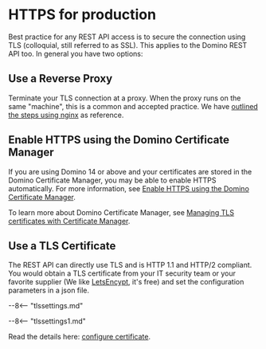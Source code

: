 # HTTPS for production

Best practice for any REST API access is to secure the connection using TLS (colloquial, still referred to as SSL). This applies to the Domino REST API too. In general you have two options:

## Use a Reverse Proxy

Terminate your TLS connection at a proxy. When the proxy runs on the same "machine", this is a common and accepted practice. We have [outlined the steps using nginx](../../howto/web/httpsproxy.md) as reference.

## Enable HTTPS using the Domino Certificate Manager

If you are using Domino 14 or above and your certificates are stored in the Domino Certificate Manager, you may be able to enable HTTPS automatically. For more information, see [Enable HTTPS using the Domino Certificate Manager](../production/dominohttps.md).

To learn more about Domino Certificate Manager, see [Managing TLS certificates with Certificate Manager](https://help.hcl-software.com/domino/14.0.0/admin/secu_le_using_certificate_manager.html?hl=certificate%2Cmanager).

## Use a TLS Certificate

The REST API can directly use TLS and is HTTP 1.1 and HTTP/2 compliant. You would obtain a TLS certificate from your IT security team or your favorite supplier (We like [LetsEncypt](https://letsencrypt.org), it's free) and set the configuration parameters in a json file.

--8<-- "tlssettings.md"

--8<-- "tlssettings1.md"

Read the details here: [configure certificate](../../howto/IdP/configuringCertificates.md).
